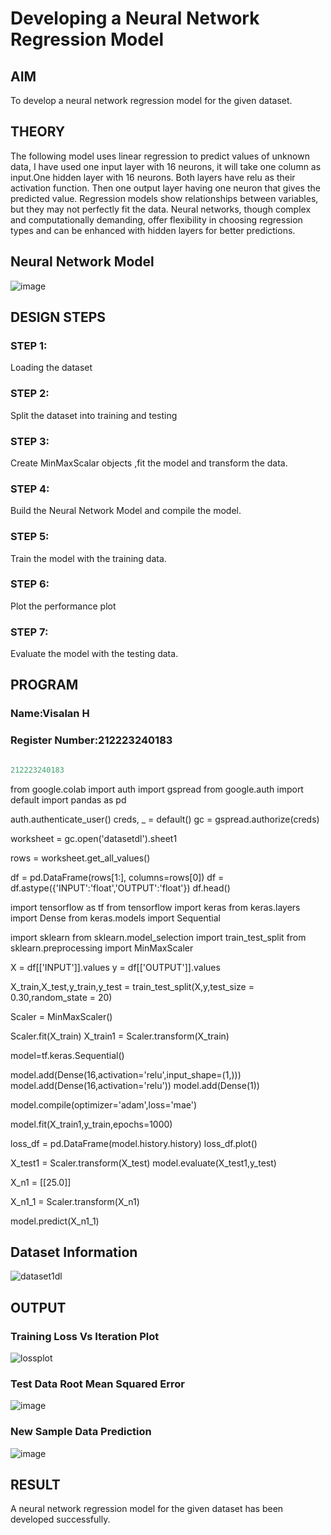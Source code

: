 # Developing a Neural Network Regression Model

## AIM

To develop a neural network regression model for the given dataset.

## THEORY

The following model uses linear regression to predict values of unknown data, I have used one input layer with 16 neurons, it will take one column as input.One hidden layer with 16 neurons. Both layers have relu as their activation function. Then one output layer having one neuron that gives the predicted value.
Regression models show relationships between variables, but they may not perfectly fit the data. Neural networks, though complex and computationally demanding, offer flexibility in choosing regression types and can be enhanced with hidden layers for better predictions.

## Neural Network Model

![image](https://github.com/Visalan-H/basic-nn-model/assets/152077751/98983cfb-55ce-4a48-8754-3f24432fd5f7)


## DESIGN STEPS

### STEP 1:

Loading the dataset

### STEP 2:

Split the dataset into training and testing

### STEP 3:

Create MinMaxScalar objects ,fit the model and transform the data.

### STEP 4:

Build the Neural Network Model and compile the model.

### STEP 5:

Train the model with the training data.

### STEP 6:

Plot the performance plot

### STEP 7:

Evaluate the model with the testing data.

## PROGRAM
### Name:Visalan H
### Register Number:212223240183
```python

212223240183


```
from google.colab import auth
import gspread
from google.auth import default
import pandas as pd

auth.authenticate_user()
creds, _ = default()
gc = gspread.authorize(creds)

worksheet = gc.open('datasetdl').sheet1

rows = worksheet.get_all_values()

df = pd.DataFrame(rows[1:], columns=rows[0])
df = df.astype({'INPUT':'float','OUTPUT':'float'})
df.head()

import tensorflow as tf
from tensorflow import keras
from keras.layers import Dense
from keras.models import Sequential

import sklearn
from sklearn.model_selection import train_test_split
from sklearn.preprocessing import MinMaxScaler


X = df[['INPUT']].values
y = df[['OUTPUT']].values

X_train,X_test,y_train,y_test = train_test_split(X,y,test_size = 0.30,random_state = 20)


Scaler = MinMaxScaler()

Scaler.fit(X_train)
X_train1 = Scaler.transform(X_train)


model=tf.keras.Sequential()

model.add(Dense(16,activation='relu',input_shape=(1,)))
model.add(Dense(16,activation='relu'))
model.add(Dense(1))


model.compile(optimizer='adam',loss='mae')


model.fit(X_train1,y_train,epochs=1000)

loss_df = pd.DataFrame(model.history.history)
loss_df.plot()


X_test1 = Scaler.transform(X_test)
model.evaluate(X_test1,y_test)

X_n1 = [[25.0]]


X_n1_1 = Scaler.transform(X_n1)


model.predict(X_n1_1)

## Dataset Information

![dataset1dl](https://github.com/Visalan-H/basic-nn-model/assets/152077751/9686cb42-6365-49d7-804c-1b6950939177)


## OUTPUT

### Training Loss Vs Iteration Plot

![lossplot](https://github.com/Visalan-H/basic-nn-model/assets/152077751/2274c3a3-ee86-4ed4-88d8-f93baff0265a)


### Test Data Root Mean Squared Error

![image](https://github.com/Visalan-H/basic-nn-model/assets/152077751/2160e606-8c44-40bc-a2c1-49a23c6549b2)


### New Sample Data Prediction

![image](https://github.com/Visalan-H/basic-nn-model/assets/152077751/d03951b7-45f8-41ac-b99e-9f3b3bfbc5da)


## RESULT

A neural network regression model for the given dataset has been developed successfully.
